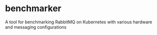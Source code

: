 # benchmarker
A tool for benchmarking RabbitMQ on Kubernetes with various hardware and messaging configurations

